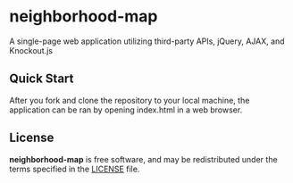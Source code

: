 # neighborhood-map
A single-page web application utilizing third-party APIs, jQuery, AJAX, and Knockout.js

## Quick Start
After you fork and clone the repository to your local machine, the application can be ran by opening index.html in a web browser.

## License
**neighborhood-map** is free software, and may be redistributed under the terms specified in the [LICENSE](https://github.com/caasted/neighborhood-map/blob/master/LICENSE) file.
